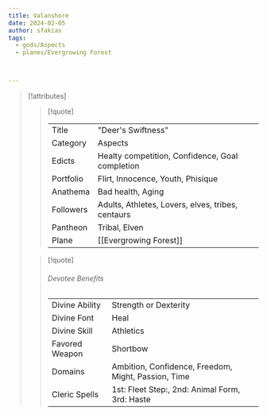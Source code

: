 ```yaml
---
title: Valanshore
date: 2024-02-05
author: sfakias
tags:
  - gods/Aspects
  - planes/Evergrowing Forest



---
```

> [!attributes]
> 
> > [!quote]
> >
> > | | |
> > | --- | --- |
> > | Title | "Deer's Swiftness" |
> > | Category | Aspects |
> > | Edicts | Healty competition, Confidence, Goal completion |
> > | Portfolio | Flirt, Innocence, Youth, Phisique |
> > | Anathema | Bad health, Aging |
> > | Followers | Adults, Athletes, Lovers, elves, tribes, centaurs |
> > | Pantheon | Tribal, Elven |
> > | Plane | [[Evergrowing Forest]] |
>
> > [!quote]
> > 
> > ###### Devotee Benefits
> > | | |
> > | --- | --- |
> > | Divine Ability | Strength or Dexterity |
> > | Divine Font | Heal |
> > | Divine Skill | Athletics |
> > | Favored Weapon | Shortbow |
> > | Domains | Ambition, Confidence, Freedom, Might, Passion, Time |
> > | Cleric Spells | 1st: Fleet Step:, 2nd: Animal Form, 3rd: Haste |
